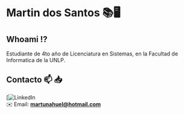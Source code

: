 # Martin dos Santos 📚🖥️

## Whoami ⁉️
Estudiante de 4to año de Licenciatura en Sistemas, en la Facultad de Informatica de la UNLP.

## Contacto 📫 📥
[![LinkedIn](https://www.linkedin.com/in/martin-ds/)  
✉️ Email: **martunahuel@hotmail.com**
